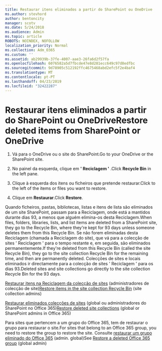 ```yaml
---
title: Restaurar itens eliminados a partir do SharePoint ou OneDrive
ms.author: stevhord
author: bentoncity
manager: scotv
ms.date: 5/24/2018
ms.audience: Admin
ms.topic: article
ROBOTS: NOINDEX, NOFOLLOW
localization_priority: Normal
ms.collection: Adm_O365
ms.custom: ''
ms.assetid: ab29939b-37fe-4007-aae3-26fa6d2f57fa
ms.openlocfilehash: 6076582a5d7fbcde47e8d281ecc649c97d8edfbc
ms.sourcegitcommit: 9d78905c512192ffc4675468abd2efc5f2e4baf4
ms.translationtype: MT
ms.contentlocale: pt-PT
ms.lasthandoff: 04/23/2019
ms.locfileid: "32422287"
---
```

# <a name="restore-deleted-items-from-sharepoint-or-onedrive"></a><span data-ttu-id="2d4cf-102">Restaurar itens eliminados a partir do SharePoint ou OneDrive</span><span class="sxs-lookup"><span data-stu-id="2d4cf-102">Restore deleted items from SharePoint or OneDrive</span></span>

1. <span data-ttu-id="2d4cf-103">Vá para o OneDrive ou o site do SharePoint.</span><span class="sxs-lookup"><span data-stu-id="2d4cf-103">Go to your OneDrive or the SharePoint site.</span></span>
    
2. <span data-ttu-id="2d4cf-104">No painel da esquerda, clique em **' Reciclagem '** .</span><span class="sxs-lookup"><span data-stu-id="2d4cf-104">Click **Recycle Bin** in the left pane.</span></span> 
    
3. <span data-ttu-id="2d4cf-105">Clique à esquerda dos itens ou ficheiros que pretende restaurar.</span><span class="sxs-lookup"><span data-stu-id="2d4cf-105">Click to the left of the items or files you want to restore.</span></span>
    
4. <span data-ttu-id="2d4cf-106">Clique em **Restaurar**.</span><span class="sxs-lookup"><span data-stu-id="2d4cf-106">Click **Restore**.</span></span> 
    
<span data-ttu-id="2d4cf-107">Quando ficheiros, pastas, bibliotecas, listas e itens de lista são eliminados de um site SharePoint, passam para a Reciclagem, onde está a mantidos durante dias 93, a menos que alguém elimina-os desta Reciclagem.</span><span class="sxs-lookup"><span data-stu-id="2d4cf-107">When files, folders, libraries, lists, and list items are deleted from a SharePoint site, they go to the Recycle Bin, where they're kept for 93 days unless someone deletes them from this Recycle Bin.</span></span> <span data-ttu-id="2d4cf-108">Se não forem eliminadas desta Reciclagem (chamada a Reciclagem do site), que vá para a colecção de sites ' Reciclagem ' para o tempo restante e, em seguida, são eliminados permanentemente.</span><span class="sxs-lookup"><span data-stu-id="2d4cf-108">If they're deleted from this Recycle Bin (called the site Recycle Bin), they go to the site collection Recycle Bin for the remaining time, and then are permanently deleted.</span></span> <span data-ttu-id="2d4cf-109">Colecções de sites e locais eliminados ir directamente para a colecção de sites ' Reciclagem ' para os dias 93.</span><span class="sxs-lookup"><span data-stu-id="2d4cf-109">Deleted sites and site collections go directly to the site collection Recycle Bin for the 93 days.</span></span>
  
<span data-ttu-id="2d4cf-110">[Restaurar itens na Reciclagem da colecção de sites](https://go.microsoft.com/fwlink/?linkid=867800) (administradores de colecção de site)</span><span class="sxs-lookup"><span data-stu-id="2d4cf-110">[Restore items in the site collection Recycle Bin](https://go.microsoft.com/fwlink/?linkid=867800) (site collection admins)</span></span> 
  
<span data-ttu-id="2d4cf-111">[Restaurar eliminados colecções de sites](https://go.microsoft.com/fwlink/?linkid=867660) (global ou administradores do SharePoint no Office 365)</span><span class="sxs-lookup"><span data-stu-id="2d4cf-111">[Restore deleted site collections](https://go.microsoft.com/fwlink/?linkid=867660) (global or SharePoint admins in Office 365)</span></span> 
  
<span data-ttu-id="2d4cf-112">Para sites que pertencem a um grupo do Office 365, tem de restaurar o grupo para restaurar o site.</span><span class="sxs-lookup"><span data-stu-id="2d4cf-112">For sites that belong to an Office 365 group, you need to restore the group to restore the site.</span></span> <span data-ttu-id="2d4cf-113">Consulte [restaurar um grupo eliminado do Office 365](https://go.microsoft.com/fwlink/?linkid=867802) (admin. global)</span><span class="sxs-lookup"><span data-stu-id="2d4cf-113">See [Restore a deleted Office 365 group](https://go.microsoft.com/fwlink/?linkid=867802) (global admin)</span></span> 
  

